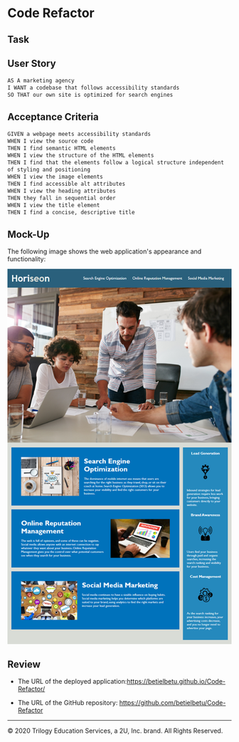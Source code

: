 # Code Refactor

## Task


## User Story

```
AS A marketing agency
I WANT a codebase that follows accessibility standards
SO THAT our own site is optimized for search engines
```

## Acceptance Criteria

```
GIVEN a webpage meets accessibility standards
WHEN I view the source code
THEN I find semantic HTML elements
WHEN I view the structure of the HTML elements
THEN I find that the elements follow a logical structure independent of styling and positioning
WHEN I view the image elements
THEN I find accessible alt attributes
WHEN I view the heading attributes
THEN they fall in sequential order
WHEN I view the title element
THEN I find a concise, descriptive title
```

## Mock-Up

The following image shows the web application's appearance and functionality:

![code refactor demo](./assets/images/01-html-css-git-homework-demo.png)





## Review



* The URL of the deployed application:https://betielbetu.github.io/Code-Refactor/

* The URL of the GitHub repository: https://github.com/betielbetu/Code-Refactor

- - -
© 2020 Trilogy Education Services, a 2U, Inc. brand. All Rights Reserved.
